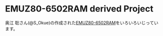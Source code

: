 # EMUZ80-6502RAM derived Project

奥江 聡さん(@S_Okue)の作成された[EMUZ80-6502RAM](https://github.com/satoshiokue/EMUZ80-6502RAM)をいろいろいじっています。

